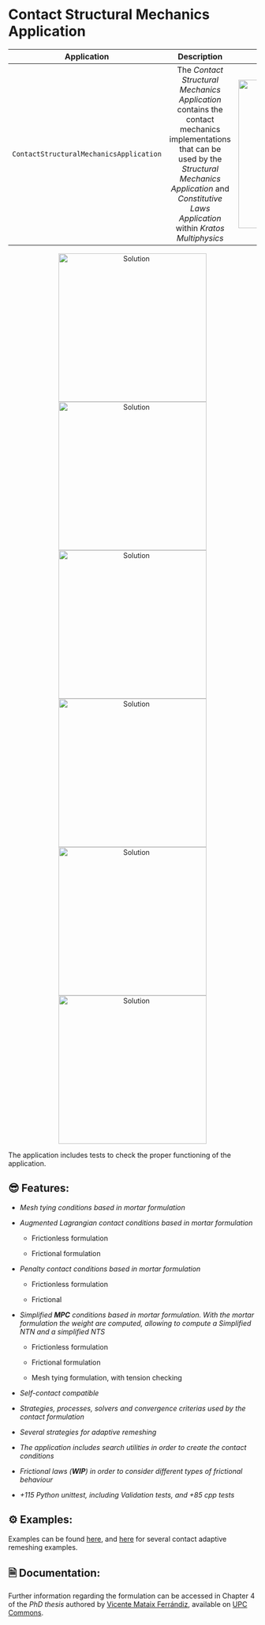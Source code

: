 # Contact Structural Mechanics Application 
 
 |             **Application**             |                                                                                    **Description**                                                                                    |                              **Status**                              | **Authors** |
|:---------------------------------------:|:-------------------------------------------------------------------------------------------------------------------------------------------------------------------------------------:|:--------------------------------------------------------------------:|:-----------:|
| `ContactStructuralMechanicsApplication` | The *Contact Structural Mechanics Application* contains the contact mechanics implementations that can be used by the *Structural Mechanics Application* and *Constitutive Laws Application* within *Kratos Multiphysics* | <img src="https://img.shields.io/badge/Status-%F0%9F%94%A7Maintained-blue"  width="300px"> | [*Vicente Mataix Ferrándiz*](mailto:vmataix@altair.com)  <br /> [*Alejandro Cornejo Velázquez*](mailto:acornejo@cimne.upc.edu)  |
 
<p align="center">
 <img src="https://raw.githubusercontent.com/KratosMultiphysics/Examples/master/contact_structural_mechanics/validation/double_arch/data/result.gif" alt="Solution" style="width: 300px;"/>
 <img src="https://raw.githubusercontent.com/KratosMultiphysics/Examples/master/contact_structural_mechanics/validation/double_arch/data/result_frictional.gif" alt="Solution" style="width: 300px;"/>
 <img src="https://raw.githubusercontent.com/KratosMultiphysics/Examples/master/contact_structural_mechanics/use_cases/in_ring/data/animation.gif" alt="Solution" style="width: 300px;"/>
 <img src="https://github.com/KratosMultiphysics/Examples/raw/master/contact_structural_mechanics/use_cases/hyperelastic_tubes/data/half_cylinders.gif" alt="Solution" style="width: 300px;"/>
 <img src="https://raw.githubusercontent.com/KratosMultiphysics/Examples/master/mmg_remeshing_examples/use_cases/contacting_cylinders/data/nodal_h.gif" alt="Solution" style="width: 300px;"/>
 <img src="https://raw.githubusercontent.com/KratosMultiphysics/Examples/master/contact_structural_mechanics/use_cases/self_contact/data/animation.gif" alt="Solution" style="width: 300px;"/>
</p>

The application includes tests to check the proper functioning of the application.
 
## 😎 Features: 
 
- *Mesh tying conditions based in mortar formulation*
 
- *Augmented Lagrangian contact conditions based in mortar formulation*
 
    * Frictionless formulation

    * Frictional formulation

- *Penalty contact conditions based in mortar formulation*

     * Frictionless formulation

     * Frictional

- *Simplified **MPC** conditions based in mortar formulation. With the mortar formulation the weight are computed, allowing to compute a Simplified *NTN* and a simplified *NTS**

     * Frictionless formulation

     * Frictional formulation

     * Mesh tying formulation, with tension checking
 
- *Self-contact compatible*

- *Strategies, processes, solvers and convergence criterias used by the contact formulation*

- *Several strategies for adaptive remeshing*
 
- *The application includes search utilities in order to create the contact conditions*

- *Frictional laws (**WIP**) in order to consider different types of frictional behaviour*

- *+115 Python unittest, including Validation tests, and +85 cpp tests*

## ⚙️ Examples:

Examples can be found [here](https://github.com/KratosMultiphysics/Examples/tree/master/contact_structural_mechanics), and [here](https://github.com/KratosMultiphysics/Examples/tree/master/mmg_remeshing_examples/) for several contact adaptive remeshing examples.

## 🗎 Documentation:

Further information regarding the formulation can be accessed in Chapter 4 of the *PhD thesis* authored by [Vicente Mataix Ferrándiz](mailto:vmataix@altair.com), available on [UPC Commons](https://upcommons.upc.edu/bitstream/2117/328952/1/TVMF1de1.pdf).
